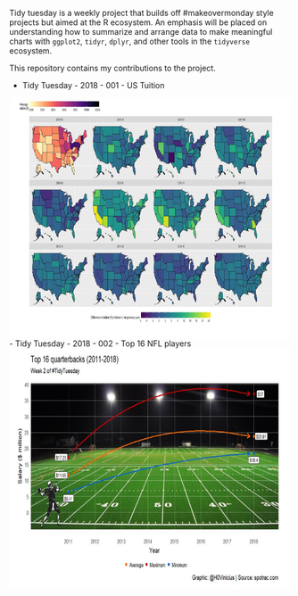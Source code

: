 Tidy tuesday is a weekly project that builds off #makeovermonday style projects but aimed at the R ecosystem. An emphasis will be placed on understanding how to summarize and arrange data to make meaningful charts with `ggplot2`, `tidyr`, `dplyr`, and other tools in the `tidyverse` ecosystem.

This repository contains my contributions to the project.

 - Tidy Tuesday - 2018 - 001 - US Tuition
<div style="display: flex; justify-content: center;">
<img src="imgs/DZ7f2MVX4AE736b.jpg" title="Tidy Tuesday 001 - US Tuition" alt="" width="650" height="432"  />
</div>
 - Tidy Tuesday - 2018 - 002 - Top 16 NFL players
 
 <img src="/002 - Average pay (NFL)/tt002.jpg.jpg" title="Tidy Tuesday 002 - Top 16 QB" alt=""  width="650" height="432"/>
